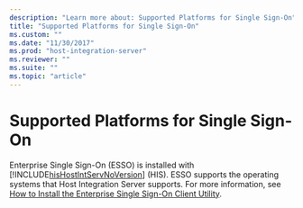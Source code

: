 ```yaml
---
description: "Learn more about: Supported Platforms for Single Sign-On"
title: "Supported Platforms for Single Sign-On"
ms.custom: ""
ms.date: "11/30/2017"
ms.prod: "host-integration-server"
ms.reviewer: ""
ms.suite: ""
ms.topic: "article"
---
```

# Supported Platforms for Single Sign-On
Enterprise Single Sign-On (ESSO) is installed with [!INCLUDE[hisHostIntServNoVersion](../includes/hishostintservnoversion-md.md)] (HIS). ESSO supports the operating systems that Host Integration Server supports. For more information, see [How to Install the Enterprise Single Sign-On Client Utility](../esso/how-to-install-the-enterprise-single-sign-on-client-utility.md).
